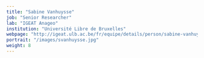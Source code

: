 ```yaml
---
title: "Sabine Vanhuysse"
job: "Senior Researcher"
lab: "IGEAT Anageo"
institution: "Université Libre de Bruxelles"
webpage: "http://igeat.ulb.ac.be/fr/equipe/details/person/sabine-vanhuysse/"
portrait: "/images/svanhuysse.jpg"
weight: 8
---
```


